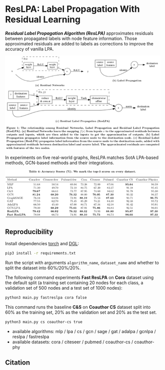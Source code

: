 # ResLPA: Label Propagation With Residual Learning

***Residual Label Propagation Algorithm (ResLPA)*** approximates residuals between propagated labels with node feature information.
Those approximated residuals are added to labels as corrections to improve the accuracy of vanilla LPA.

![ResLPA](reslpa.png)

In experiments on five real-world graphs, ResLPA matches SotA LPA-based methods, GCN-based methods and their integrations.

![experiments](experiments.png)

## Reproducibility

Install dependencies [torch](https://pytorch.org/) and [DGL](https://github.com/dmlc/dgl):

```bash
pip3 install -r requirements.txt
```

Run the script with arguments `algorithm_name`, `dataset_name` and whether to split the dataset into 60%/20%/20%.

The following command experiments **Fast ResLPA** on **Cora** dataset using the default split (a training set containing 20 nodes for each class, a validation set of 500 nodes and a test set of 1000 nodes):

```bash
python3 main.py fastreslpa cora false
```

This command runs the baseline **C&S** on **Coauthor CS** dataset split into 60% as the training set, 20% as the validation set and 20% as the test set.

```bash
python3 main.py cs coauthor-cs true
```

* available algorithms: mlp / lpa / cs / gcn / sage / gat / adalpa / gcnlpa / reslpa / fastreslpa
* available datasets: cora / citeseer / pubmed / coauthor-cs / coauthor-phy

## Citation

```bibtex
```
